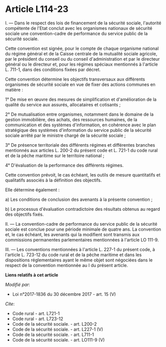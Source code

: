 # Article L114-23

I. ― Dans le respect des lois de financement de la sécurité sociale, l'autorité compétente de l'Etat conclut avec les
organismes nationaux de sécurité sociale une convention-cadre de performance du service public de la sécurité sociale. 

Cette convention est signée, pour le compte de chaque organisme national du régime général et de la Caisse centrale de la
mutualité sociale agricole, par le président du conseil ou du conseil d'administration et par le directeur général ou le
directeur et, pour les régimes spéciaux mentionnés à l'article L. 711-1, dans des conditions fixées par décret. 

Cette convention détermine les objectifs transversaux aux différents organismes de sécurité sociale en vue de fixer des
actions communes en matière : 

1° De mise en œuvre des mesures de simplification et d'amélioration de la qualité du service aux assurés, allocataires et
cotisants ; 

2° De mutualisation entre organismes, notamment dans le domaine de la gestion immobilière, des achats, des ressources
humaines, de la communication et des systèmes d'information, en cohérence avec le plan stratégique des systèmes d'information
du service public de la sécurité sociale arrêté par le ministre chargé de la sécurité sociale ; 

3° De présence territoriale des différents régimes et différentes branches mentionnés aux articles L. 200-2 du présent code
et L. 721-1 du code rural et de la pêche maritime sur le territoire national ; 

4° D'évaluation de la performance des différents régimes. 

Cette convention prévoit, le cas échéant, les outils de mesure quantitatifs et qualitatifs associés à la définition des
objectifs. 

Elle détermine également : 

a) Les conditions de conclusion des avenants à la présente convention ; 

b) Le processus d'évaluation contradictoire des résultats obtenus au regard des objectifs fixés. 

II. ― La convention-cadre de performance du service public de la sécurité sociale est conclue pour une période minimale de
quatre ans. La convention et, le cas échéant, les avenants qui la modifient sont transmis aux commissions permanentes
parlementaires mentionnées à l'article LO 111-9. 

III. ― Les conventions mentionnées à l'article L. 227-1 du présent code, à l'article L. 723-12 du code rural et de la pêche
maritime et dans les dispositions réglementaires ayant le même objet sont négociées dans le respect de la convention
mentionnée au I du présent article.

**Liens relatifs à cet article**

_Modifié par_:

  - Loi n°2017-1836 du 30 décembre 2017 - art. 15 (V)

_Cite_:

  - Code rural - art. L721-1
  - Code rural - art. L723-12
  - Code de la sécurité sociale. - art. L200-2
  - Code de la sécurité sociale. - art. L227-1 (V)
  - Code de la sécurité sociale. - art. L711-1
  - Code de la sécurité sociale. - art. LO111-9 (V)
